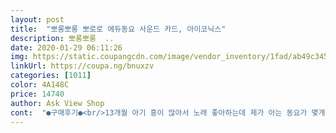 ```yaml
---
layout: post 
title:  "뽀롱뽀롱 뽀로로 에듀동요 사운드 카드, 아이코닉스" 
description: 뽀롱뽀롱  ..
date: 2020-01-29 06:11:26 
img: https://static.coupangcdn.com/image/vendor_inventory/1fad/ab49c345f0a1b84a8d90f4448aab595143cf0c8ec59aaf70b8b472788531.jpg 
linkUrl: https://coupa.ng/bnuxzv 
categories: [1011] 
color: 4A148C 
price: 14740 
author: Ask View Shop 
cont:  "●구매후기●<br/>13개월 아기 흥이 많아서 노래 좋아하는데 제가 아는 동요가 몇개없어서 따라 불러주고 낱말공부도 시켜주려고 구입했어요<br/>18년7월10일 추가<br/>19년3월 추가<br/>23개월이라 아는 단어가 많지않지만 가르쳐주면 길가다가도<br/>28개월 아들은 잘 안노내요<br/>31개월 입성했는데도 가끔씩 파우치 끄집어내서 지퍼열고 바닥에 카드 뿌리고 카드 꽂아서 음악 듣고 합니다<br/>3세 이전까지 아무리 아이에게 입력시켜줘도 모든걸 뇌에 저장할수있다그러더군요!<br/>ㅋㅋㅋㅋ리액션 중요합니다ㅋㅋㅋ<br/>가격치고는 참 가성비 좋은거같아요<br/>가성비 끝내줍니다<br/>갯수의 반만 줘봤어요<br/>건전지는 AAA 3개 들어가네요<br/>곧 잘 따라하드라구여<br/>그게아니고 가운데 파란 별버튼을 눌러줘야해요<br/>그땐 너무 빠른거같아서 안사줬었거든요<br/>그래도 단어와 동요 번갈아가면서 끼워달리 가져오고 껴주면 애가 버튼 눌러보고 노래도 흥얼 흥얼 따라하는거같구 좀 음이 신나는거같다하면 혼자 틀어놓도 덩실덩실합니다 ㅋㅋㅋㅋ<br/>그래도 말 언제할래~ 이리 재촉하는것도 아이들도 스트레스 받는다하여 아이앞에선 내색하지않지만<br/>그래도 억지로 시키지말고 즐겁게 놀이식으로 가르쳐주며 차근차근 애가 해낼때까지 기다리려구요<br/>그럴때마다 우산 봤어~우와 리액션해줍니다<br/>그리고 소리도 좀 큰것같아요<br/>그리고 아이도 손쉽게 놀이식으로 공부를 접하게 되는거같아서 맘에들어용 ㅎㅎ<br/>그리고 재단상 문제인지는 모르겠지만 길게 머리카락처럼 종이가 갈라져 떨어진데가 많아요<br/>그리고 저도 요즈음 틈만 나면 아이에게 카드 번갈아 꽂아주며 단어와 그림 인식 시켜주고 있습니다.<br/><br/>그리고 좀 꽉끼는듯이 들어가요<br/>근데 카드 빼고 낄때는 애기들이 하기엔 살짝 힘이들어가서 애기 혼자하기엔 성질 버리겠더라고욬ㅋㅋ.<br/>.<br/><br/>낱말공부도 시킬수있지<br/>낱말카드가 여러장이니 파우치가 별도로 있으면 편리해요<br/>낱말카드도 많고 여러가지 동요가 있어서 질리지않게 여러가지를 들려줄수있을거같아서 만족 만족 합니다<br/>낱말카드에 가사 다써있으니 불러주기도좋아요<br/>낱말카드에 기차라고 써있으면 기차에 관련된 노래가 나와요<br/>너무 잘했다고 박수쳐주고 칭찬해주면서 뽀뽀해줬더니 애가 너무 좋아하면서 계속 반복하더라구요<br/>다 털었는데도 많이 붙어있내요<br/>다만 단점은.<br/>.<br/> 카드를 한번에 정리할수가없어요<br/>다이써가서 2천원주면 살수있으니 좋구요<br/>대박입니다!<br/>도움이 되셨기를 바라며... <br/> 이상 Top리뷰어 lilylee였습니다<br/>돌전에는 저한테 카드주면 꼿아서 노래 나오게 해주었는데 20개월되었는데 스스로 꽂아 노래 나오게 하며 잘가지고 놀아요<br/>돌전에도 낱말카드 껴서 노래 들려주시고 불러주시는것도 좋으실거에요<br/>동요 여러가지 나오지<br/>두꺼운 하드보드지같은데요<br/>뒤집기도 2달만에하려하고 걷는것도 9개월되갈쯔음 하고 행동은 무척이나 빨랐는데.<br/>.<br/><br/>들어가는입구에 비해 스무스하게 안들어가져서 그게 좀 어려울듯해요 아가들이<br/>말은 넘 느려서 도움이 될거같아 구매해봤습니다ㅜㅜ<br/>먼저 한단어와 두단어만줘봤어요<br/>며칠안됐는데 벌써 3장이 사라졌다능.<br/>.<br/>ㅜㅜ<br/>무조건 사세요<br/>물고빠는아가들은 당연히 벌써 사주실일은 없을테고요<br/>물닿으면 끝일듯요.<br/>.<br/><br/>뭔가 끝이 좀 벌어진데도 있구요<br/>뭔가 스무스하게 들어가거나 딸그락 장착소리도 없어요<br/>반복해서 들을수있으니 말없는 집에서 참 좋은 아이템인데요<br/>볼륨 조절키가 없어서 이 부분도 좀 아쉽네요<br/>비싸지않은 가격인거같고 만족 추천해요<br/>빨리말을했으면 행복하겠내요<br/>사설이 길었네요 ㅋㅋㅋ<br/>사이즈도 작지않고 영유아들이 들고 다니기좋아요<br/>시끄럽게 계속 나오지않아 그건좋내요<br/>아기랑 그림보며 이거 모야?<br/>아는척한다고 모라모라 해요~<br/>아님 딱맞는 상자를 하나만들거나 구매해서 보관해놔야겠더라구여ㅜ<br/>아무래도 카드집어넣는게 어려운가봐요<br/>아직 말 못하냐 물을때마다 제가 스트레스 받네요ㅠㅠ<br/>알고보니 앞면과 뒷면으로 나뉘어있더라구요 ㅋㅋㅋㅋㅋㅋ<br/>어느정도 몇개 넣어보면 알아요<br/>온 오프 버튼이 따로 없어요<br/>완전 강추상품!<br/>요 며칠전에는 유리 유리 단어를 계속 눌러보더니<br/>요 아이템 돌때부터 눈여겨 보긴했는데<br/>으리 우리 이런식으로 따라하더군요 ㅎㅎㅎ<br/>이건 무조건 사야되는 템이에요ㅋㅋ<br/>이것저것 계속 비교해보다가 구입<br/>이런 세심함? 칭찬해요ㅎㅎ<br/>이만한 아이템 없습니다<br/>이번에 도움이 좀 될까 싶어 구매했는데 생각보다 전 효과가 있는거같아요<br/>자꾸 입에넣고 맛을보내요.<br/>.<br/>왜저런지몰라요<br/>저는 단어와 동요 한카드에 담겨있는지 몰랐고 총 30장안에 15개의 단어와 15곡의 동요가 반반 들어있는 줄 알았는데.<br/>.<br/><br/>저는 첨에 넣기만하면 소리가 나는줄알았는데요<br/>저희 아들 이제 19개월은 다되가는데 행동은 천재못지않게 엄청 빨랐는데.<br/>.<br/><br/>저희아들은 여태 안하던 짓을해요<br/>저희형님 둘째가지셨는데 태어나면 선물하려구요<br/>종이재질이라 아기가 물고 빨면 망가져서 사용할수없게되니<br/>좋은상품 판매해주셔서 감사힙니다<br/>좋은편이긴해요 아이디어도 좋구요<br/>주의할필요가 있겠어요<br/>지금당장은 너무 공부에 강요하고싶진 않지만.<br/>.<br/> 저런모습을 보면 엄마마음이란게 살짝 욕심은 나더라구요.<br/>.<br/>ㅎㅎ<br/>지인 한분한테라도 선물 드리고싶을만큼 짱이에요!<br/>처음엔 카드 이거저거 껴서 버튼 누르면 소리가 난다 얘기해주면서 행동으로 보여줬더니<br/>체크카드나 낱말카드종류같은걸 반으로 접어대는통에 혹시 사운드카드도 접어버릴까봐<br/>카드가 제각각이라 카드마다 구멍을 뚫어서 실같은걸류 연결을 해놓던지.<br/>.<br/><br/>카드두께도 얇으면 베일까봐 두껍게 나온것같아요<br/>하면 맞추는거보면 신기해요<br/>하지만.<br/>.<br/>뭐 이만한가격인데 뭘 더 기대하는것두 그렇구 딱 좋은거같아요 ㅎㅎ<br/>학습효과는요!<br/>혼을내도 그때뿐이에요<br/>13개월 아기 흥이 많아서 노래 좋아하는데 제가 아는 동요가 몇개없어서 따라 불러주고 낱말공부도 시켜주려고 구입했어요<br/>18년7월10일 추가<br/>19년3월 추가<br/>23개월이라 아는 단어가 많지않지만 가르쳐주면 길가다가도<br/>28개월 아들은 잘 안노내요<br/>31개월 입성했는데도 가끔씩 파우치 끄집어내서 지퍼열고 바닥에 카드 뿌리고 카드 꽂아서 음악 듣고 합니다<br/>3세 이전까지 아무리 아이에게 입력시켜줘도 모든걸 뇌에 저장할수있다그러더군요!<br/>ㅋㅋㅋㅋ리액션 중요합니다ㅋㅋㅋ<br/>가격치고는 참 가성비 좋은거같아요<br/>가성비 끝내줍니다<br/>갯수의 반만 줘봤어요<br/>건전지는 AAA 3개 들어가네요<br/>곧 잘 따라하드라구여<br/>그게아니고 가운데 파란 별버튼을 눌러줘야해요<br/>그땐 너무 빠른거같아서 안사줬었거든요<br/>그래도 단어와 동요 번갈아가면서 끼워달리 가져오고 껴주면 애가 버튼 눌러보고 노래도 흥얼 흥얼 따라하는거같구 좀 음이 신나는거같다하면 혼자 틀어놓도 덩실덩실합니다 ㅋㅋㅋㅋ<br/>그래도 말 언제할래~ 이리 재촉하는것도 아이들도 스트레스 받는다하여 아이앞에선 내색하지않지만<br/>그래도 억지로 시키지말고 즐겁게 놀이식으로 가르쳐주며 차근차근 애가 해낼때까지 기다리려구요<br/>그럴때마다 우산 봤어~우와 리액션해줍니다<br/>그리고 소리도 좀 큰것같아요<br/>그리고 아이도 손쉽게 놀이식으로 공부를 접하게 되는거같아서 맘에들어용 ㅎㅎ<br/>그리고 재단상 문제인지는 모르겠지만 길게 머리카락처럼 종이가 갈라져 떨어진데가 많아요<br/>그리고 저도 요즈음 틈만 나면 아이에게 카드 번갈아 꽂아주며 단어와 그림 인식 시켜주고 있습니다.<br/><br/>그리고 좀 꽉끼는듯이 들어가요<br/>근데 카드 빼고 낄때는 애기들이 하기엔 살짝 힘이들어가서 애기 혼자하기엔 성질 버리겠더라고욬ㅋㅋ.<br/>.<br/><br/>낱말공부도 시킬수있지<br/>낱말카드가 여러장이니 파우치가 별도로 있으면 편리해요<br/>낱말카드도 많고 여러가지 동요가 있어서 질리지않게 여러가지를 들려줄수있을거같아서 만족 만족 합니다<br/>낱말카드에 가사 다써있으니 불러주기도좋아요<br/>낱말카드에 기차라고 써있으면 기차에 관련된 노래가 나와요<br/>너무 잘했다고 박수쳐주고 칭찬해주면서 뽀뽀해줬더니 애가 너무 좋아하면서 계속 반복하더라구요<br/>다 털었는데도 많이 붙어있내요<br/>다만 단점은.<br/>.<br/> 카드를 한번에 정리할수가없어요<br/>다이써가서 2천원주면 살수있으니 좋구요<br/>대박입니다!<br/>도움이 되셨기를 바라며... <br/> 이상 Top리뷰어 lilylee였습니다<br/>돌전에는 저한테 카드주면 꼿아서 노래 나오게 해주었는데 20개월되었는데 스스로 꽂아 노래 나오게 하며 잘가지고 놀아요<br/>돌전에도 낱말카드 껴서 노래 들려주시고 불러주시는것도 좋으실거에요<br/>동요 여러가지 나오지<br/>두꺼운 하드보드지같은데요<br/>뒤집기도 2달만에하려하고 걷는것도 9개월되갈쯔음 하고 행동은 무척이나 빨랐는데.<br/>.<br/><br/>들어가는입구에 비해 스무스하게 안들어가져서 그게 좀 어려울듯해요 아가들이<br/>말은 넘 느려서 도움이 될거같아 구매해봤습니다ㅜㅜ<br/>먼저 한단어와 두단어만줘봤어요<br/>며칠안됐는데 벌써 3장이 사라졌다능.<br/>.<br/>ㅜㅜ<br/>무조건 사세요<br/>물고빠는아가들은 당연히 벌써 사주실일은 없을테고요<br/>물닿으면 끝일듯요.<br/>.<br/><br/>뭔가 끝이 좀 벌어진데도 있구요<br/>뭔가 스무스하게 들어가거나 딸그락 장착소리도 없어요<br/>반복해서 들을수있으니 말없는 집에서 참 좋은 아이템인데요<br/>볼륨 조절키가 없어서 이 부분도 좀 아쉽네요<br/>비싸지않은 가격인거같고 만족 추천해요<br/>빨리말을했으면 행복하겠내요<br/>사설이 길었네요 ㅋㅋㅋ<br/>사이즈도 작지않고 영유아들이 들고 다니기좋아요<br/>시끄럽게 계속 나오지않아 그건좋내요<br/>아기랑 그림보며 이거 모야?<br/>아는척한다고 모라모라 해요~<br/>아님 딱맞는 상자를 하나만들거나 구매해서 보관해놔야겠더라구여ㅜ<br/>아무래도 카드집어넣는게 어려운가봐요<br/>아직 말 못하냐 물을때마다 제가 스트레스 받네요ㅠㅠ<br/>알고보니 앞면과 뒷면으로 나뉘어있더라구요 ㅋㅋㅋㅋㅋㅋ<br/>어느정도 몇개 넣어보면 알아요<br/>온 오프 버튼이 따로 없어요<br/>완전 강추상품!<br/>요 며칠전에는 유리 유리 단어를 계속 눌러보더니<br/>요 아이템 돌때부터 눈여겨 보긴했는데<br/>으리 우리 이런식으로 따라하더군요 ㅎㅎㅎ<br/>이건 무조건 사야되는 템이에요ㅋㅋ<br/>이것저것 계속 비교해보다가 구입<br/>이런 세심함? 칭찬해요ㅎㅎ<br/>이만한 아이템 없습니다<br/>이번에 도움이 좀 될까 싶어 구매했는데 생각보다 전 효과가 있는거같아요<br/>자꾸 입에넣고 맛을보내요.<br/>.<br/>왜저런지몰라요<br/>저는 단어와 동요 한카드에 담겨있는지 몰랐고 총 30장안에 15개의 단어와 15곡의 동요가 반반 들어있는 줄 알았는데.<br/>.<br/><br/>저는 첨에 넣기만하면 소리가 나는줄알았는데요<br/>저희 아들 이제 19개월은 다되가는데 행동은 천재못지않게 엄청 빨랐는데.<br/>.<br/><br/>저희아들은 여태 안하던 짓을해요<br/>저희형님 둘째가지셨는데 태어나면 선물하려구요<br/>종이재질이라 아기가 물고 빨면 망가져서 사용할수없게되니<br/>좋은상품 판매해주셔서 감사힙니다<br/>좋은편이긴해요 아이디어도 좋구요<br/>주의할필요가 있겠어요<br/>지금당장은 너무 공부에 강요하고싶진 않지만.<br/>.<br/> 저런모습을 보면 엄마마음이란게 살짝 욕심은 나더라구요.<br/>.<br/>ㅎㅎ<br/>지인 한분한테라도 선물 드리고싶을만큼 짱이에요!<br/>처음엔 카드 이거저거 껴서 버튼 누르면 소리가 난다 얘기해주면서 행동으로 보여줬더니<br/>체크카드나 낱말카드종류같은걸 반으로 접어대는통에 혹시 사운드카드도 접어버릴까봐<br/>카드가 제각각이라 카드마다 구멍을 뚫어서 실같은걸류 연결을 해놓던지.<br/>.<br/><br/>카드두께도 얇으면 베일까봐 두껍게 나온것같아요<br/>하면 맞추는거보면 신기해요<br/>하지만.<br/>.<br/>뭐 이만한가격인데 뭘 더 기대하는것두 그렇구 딱 좋은거같아요 ㅎㅎ<br/>학습효과는요!<br/>혼을내도 그때뿐이에요<br/>13개월 아기 흥이 많아서 노래 좋아하는데 제가 아는 동요가 몇개없어서 따라 불러주고 낱말공부도 시켜주려고 구입했어요<br/>18년7월10일 추가<br/>19년3월 추가<br/>23개월이라 아는 단어가 많지않지만 가르쳐주면 길가다가도<br/>28개월 아들은 잘 안노내요<br/>31개월 입성했는데도 가끔씩 파우치 끄집어내서 지퍼열고 바닥에 카드 뿌리고 카드 꽂아서 음악 듣고 합니다<br/>3세 이전까지 아무리 아이에게 입력시켜줘도 모든걸 뇌에 저장할수있다그러더군요!<br/>ㅋㅋㅋㅋ리액션 중요합니다ㅋㅋㅋ<br/>가격치고는 참 가성비 좋은거같아요<br/>가성비 끝내줍니다<br/>갯수의 반만 줘봤어요<br/>건전지는 AAA 3개 들어가네요<br/>곧 잘 따라하드라구여<br/>그게아니고 가운데 파란 별버튼을 눌러줘야해요<br/>그땐 너무 빠른거같아서 안사줬었거든요<br/>그래도 단어와 동요 번갈아가면서 끼워달리 가져오고 껴주면 애가 버튼 눌러보고 노래도 흥얼 흥얼 따라하는거같구 좀 음이 신나는거같다하면 혼자 틀어놓도 덩실덩실합니다 ㅋㅋㅋㅋ<br/>그래도 말 언제할래~ 이리 재촉하는것도 아이들도 스트레스 받는다하여 아이앞에선 내색하지않지만<br/>그래도 억지로 시키지말고 즐겁게 놀이식으로 가르쳐주며 차근차근 애가 해낼때까지 기다리려구요<br/>그럴때마다 우산 봤어~우와 리액션해줍니다<br/>그리고 소리도 좀 큰것같아요<br/>그리고 아이도 손쉽게 놀이식으로 공부를 접하게 되는거같아서 맘에들어용 ㅎㅎ<br/>그리고 재단상 문제인지는 모르겠지만 길게 머리카락처럼 종이가 갈라져 떨어진데가 많아요<br/>그리고 저도 요즈음 틈만 나면 아이에게 카드 번갈아 꽂아주며 단어와 그림 인식 시켜주고 있습니다.<br/><br/>그리고 좀 꽉끼는듯이 들어가요<br/>근데 카드 빼고 낄때는 애기들이 하기엔 살짝 힘이들어가서 애기 혼자하기엔 성질 버리겠더라고욬ㅋㅋ.<br/>.<br/><br/>낱말공부도 시킬수있지<br/>낱말카드가 여러장이니 파우치가 별도로 있으면 편리해요<br/>낱말카드도 많고 여러가지 동요가 있어서 질리지않게 여러가지를 들려줄수있을거같아서 만족 만족 합니다<br/>낱말카드에 가사 다써있으니 불러주기도좋아요<br/>낱말카드에 기차라고 써있으면 기차에 관련된 노래가 나와요<br/>너무 잘했다고 박수쳐주고 칭찬해주면서 뽀뽀해줬더니 애가 너무 좋아하면서 계속 반복하더라구요<br/>다 털었는데도 많이 붙어있내요<br/>다만 단점은.<br/>.<br/> 카드를 한번에 정리할수가없어요<br/>다이써가서 2천원주면 살수있으니 좋구요<br/>대박입니다!<br/>도움이 되셨기를 바라며... <br/> 이상 Top리뷰어 lilylee였습니다<br/>돌전에는 저한테 카드주면 꼿아서 노래 나오게 해주었는데 20개월되었는데 스스로 꽂아 노래 나오게 하며 잘가지고 놀아요<br/>돌전에도 낱말카드 껴서 노래 들려주시고 불러주시는것도 좋으실거에요<br/>동요 여러가지 나오지<br/>두꺼운 하드보드지같은데요<br/>뒤집기도 2달만에하려하고 걷는것도 9개월되갈쯔음 하고 행동은 무척이나 빨랐는데.<br/>.<br/><br/>들어가는입구에 비해 스무스하게 안들어가져서 그게 좀 어려울듯해요 아가들이<br/>말은 넘 느려서 도움이 될거같아 구매해봤습니다ㅜㅜ<br/>먼저 한단어와 두단어만줘봤어요<br/>며칠안됐는데 벌써 3장이 사라졌다능.<br/>.<br/>ㅜㅜ<br/>무조건 사세요<br/>물고빠는아가들은 당연히 벌써 사주실일은 없을테고요<br/>물닿으면 끝일듯요.<br/>.<br/><br/>뭔가 끝이 좀 벌어진데도 있구요<br/>뭔가 스무스하게 들어가거나 딸그락 장착소리도 없어요<br/>반복해서 들을수있으니 말없는 집에서 참 좋은 아이템인데요<br/>볼륨 조절키가 없어서 이 부분도 좀 아쉽네요<br/>비싸지않은 가격인거같고 만족 추천해요<br/>빨리말을했으면 행복하겠내요<br/>사설이 길었네요 ㅋㅋㅋ<br/>사이즈도 작지않고 영유아들이 들고 다니기좋아요<br/>시끄럽게 계속 나오지않아 그건좋내요<br/>아기랑 그림보며 이거 모야?<br/>아는척한다고 모라모라 해요~<br/>아님 딱맞는 상자를 하나만들거나 구매해서 보관해놔야겠더라구여ㅜ<br/>아무래도 카드집어넣는게 어려운가봐요<br/>아직 말 못하냐 물을때마다 제가 스트레스 받네요ㅠㅠ<br/>알고보니 앞면과 뒷면으로 나뉘어있더라구요 ㅋㅋㅋㅋㅋㅋ<br/>어느정도 몇개 넣어보면 알아요<br/>온 오프 버튼이 따로 없어요<br/>완전 강추상품!<br/>요 며칠전에는 유리 유리 단어를 계속 눌러보더니<br/>요 아이템 돌때부터 눈여겨 보긴했는데<br/>으리 우리 이런식으로 따라하더군요 ㅎㅎㅎ<br/>이건 무조건 사야되는 템이에요ㅋㅋ<br/>이것저것 계속 비교해보다가 구입<br/>이런 세심함? 칭찬해요ㅎㅎ<br/>이만한 아이템 없습니다<br/>이번에 도움이 좀 될까 싶어 구매했는데 생각보다 전 효과가 있는거같아요<br/>자꾸 입에넣고 맛을보내요.<br/>.<br/>왜저런지몰라요<br/>저는 단어와 동요 한카드에 담겨있는지 몰랐고 총 30장안에 15개의 단어와 15곡의 동요가 반반 들어있는 줄 알았는데.<br/>.<br/><br/>저는 첨에 넣기만하면 소리가 나는줄알았는데요<br/>저희 아들 이제 19개월은 다되가는데 행동은 천재못지않게 엄청 빨랐는데.<br/>.<br/><br/>저희아들은 여태 안하던 짓을해요<br/>저희형님 둘째가지셨는데 태어나면 선물하려구요<br/>종이재질이라 아기가 물고 빨면 망가져서 사용할수없게되니<br/>좋은상품 판매해주셔서 감사힙니다<br/>좋은편이긴해요 아이디어도 좋구요<br/>주의할필요가 있겠어요<br/>지금당장은 너무 공부에 강요하고싶진 않지만.<br/>.<br/> 저런모습을 보면 엄마마음이란게 살짝 욕심은 나더라구요.<br/>.<br/>ㅎㅎ<br/>지인 한분한테라도 선물 드리고싶을만큼 짱이에요!<br/>처음엔 카드 이거저거 껴서 버튼 누르면 소리가 난다 얘기해주면서 행동으로 보여줬더니<br/>체크카드나 낱말카드종류같은걸 반으로 접어대는통에 혹시 사운드카드도 접어버릴까봐<br/>카드가 제각각이라 카드마다 구멍을 뚫어서 실같은걸류 연결을 해놓던지.<br/>.<br/><br/>카드두께도 얇으면 베일까봐 두껍게 나온것같아요<br/>하면 맞추는거보면 신기해요<br/>하지만.<br/>.<br/>뭐 이만한가격인데 뭘 더 기대하는것두 그렇구 딱 좋은거같아요 ㅎㅎ<br/>학습효과는요!<br/>혼을내도 그때뿐이에요<br/>" 
---
```

